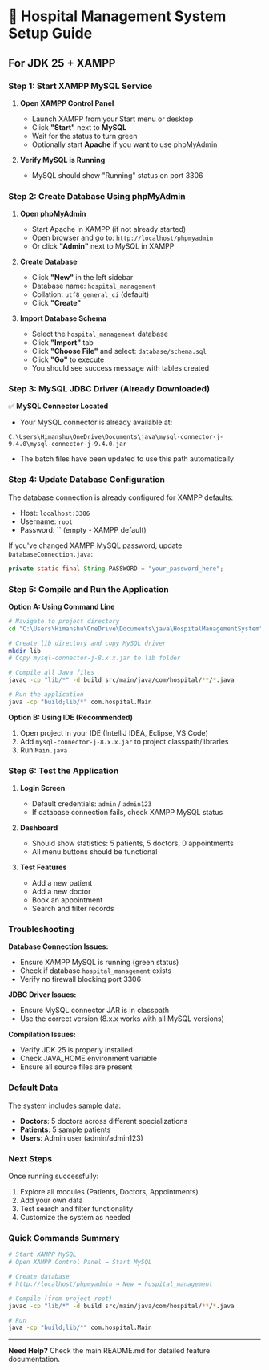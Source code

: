 # 🚀 Hospital Management System Setup Guide
## For JDK 25 + XAMPP

### Step 1: Start XAMPP MySQL Service

1. **Open XAMPP Control Panel**
   - Launch XAMPP from your Start menu or desktop
   - Click **"Start"** next to **MySQL**
   - Wait for the status to turn green
   - Optionally start **Apache** if you want to use phpMyAdmin

2. **Verify MySQL is Running**
   - MySQL should show "Running" status on port 3306

### Step 2: Create Database Using phpMyAdmin

1. **Open phpMyAdmin**
   - Start Apache in XAMPP (if not already started)
   - Open browser and go to: `http://localhost/phpmyadmin`
   - Or click **"Admin"** next to MySQL in XAMPP

2. **Create Database**
   - Click **"New"** in the left sidebar
   - Database name: `hospital_management`
   - Collation: `utf8_general_ci` (default)
   - Click **"Create"**

3. **Import Database Schema**
   - Select the `hospital_management` database
   - Click **"Import"** tab
   - Click **"Choose File"** and select: `database/schema.sql`
   - Click **"Go"** to execute
   - You should see success message with tables created

### Step 3: MySQL JDBC Driver (Already Downloaded)

✅ **MySQL Connector Located**
   - Your MySQL connector is already available at:
   ```
   C:\Users\Himanshu\OneDrive\Documents\java\mysql-connector-j-9.4.0\mysql-connector-j-9.4.0.jar
   ```
   - The batch files have been updated to use this path automatically

### Step 4: Update Database Configuration

The database connection is already configured for XAMPP defaults:
- Host: `localhost:3306`
- Username: `root`
- Password: `` (empty - XAMPP default)

If you've changed XAMPP MySQL password, update `DatabaseConnection.java`:
```java
private static final String PASSWORD = "your_password_here";
```

### Step 5: Compile and Run the Application

**Option A: Using Command Line**
```bash
# Navigate to project directory
cd "C:\Users\Himanshu\OneDrive\Documents\java\HospitalManagementSystem"

# Create lib directory and copy MySQL driver
mkdir lib
# Copy mysql-connector-j-8.x.x.jar to lib folder

# Compile all Java files
javac -cp "lib/*" -d build src/main/java/com/hospital/**/*.java

# Run the application
java -cp "build;lib/*" com.hospital.Main
```

**Option B: Using IDE (Recommended)**
1. Open project in your IDE (IntelliJ IDEA, Eclipse, VS Code)
2. Add `mysql-connector-j-8.x.x.jar` to project classpath/libraries
3. Run `Main.java`

### Step 6: Test the Application

1. **Login Screen**
   - Default credentials: `admin` / `admin123`
   - If database connection fails, check XAMPP MySQL status

2. **Dashboard**
   - Should show statistics: 5 patients, 5 doctors, 0 appointments
   - All menu buttons should be functional

3. **Test Features**
   - Add a new patient
   - Add a new doctor
   - Book an appointment
   - Search and filter records

### Troubleshooting

**Database Connection Issues:**
- Ensure XAMPP MySQL is running (green status)
- Check if database `hospital_management` exists
- Verify no firewall blocking port 3306

**JDBC Driver Issues:**
- Ensure MySQL connector JAR is in classpath
- Use the correct version (8.x.x works with all MySQL versions)

**Compilation Issues:**
- Verify JDK 25 is properly installed
- Check JAVA_HOME environment variable
- Ensure all source files are present

### Default Data

The system includes sample data:
- **Doctors**: 5 doctors across different specializations
- **Patients**: 5 sample patients
- **Users**: Admin user (admin/admin123)

### Next Steps

Once running successfully:
1. Explore all modules (Patients, Doctors, Appointments)
2. Add your own data
3. Test search and filter functionality
4. Customize the system as needed

### Quick Commands Summary

```bash
# Start XAMPP MySQL
# Open XAMPP Control Panel → Start MySQL

# Create database
# http://localhost/phpmyadmin → New → hospital_management

# Compile (from project root)
javac -cp "lib/*" -d build src/main/java/com/hospital/**/*.java

# Run
java -cp "build;lib/*" com.hospital.Main
```

---
**Need Help?** Check the main README.md for detailed feature documentation.
